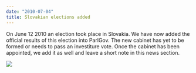 ```yaml
---
date: "2010-07-04"
title: Slovakian elections added
---
```


On June 12 2010 an election took place in Slovakia. We have now added the official results of this election into ParlGov. The new cabinet has yet to be formed or needs to pass an investiture vote. Once the cabinet has been appointed, we add it as well and leave a short note in this news section.

![](/images/parliament-germany.jpg)
